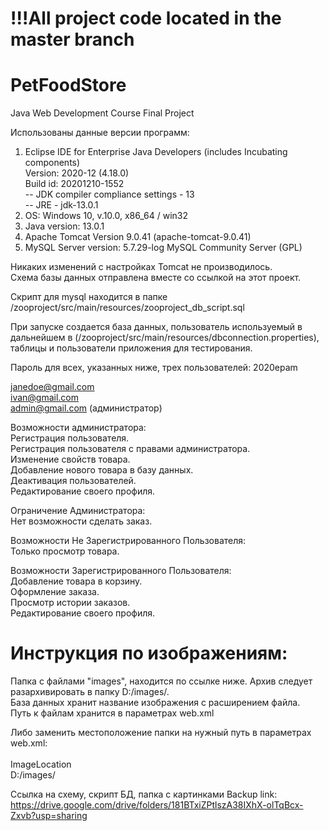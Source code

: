# !!!All project code located in the master branch

# PetFoodStore
Java Web Development Course Final Project  

Использованы данные версии программ:
 1) Eclipse IDE for Enterprise Java Developers (includes Incubating components)  
	Version: 2020-12 (4.18.0)  
	Build id: 20201210-1552  
	-- JDK compiler compliance settings - 13  
	-- JRE - jdk-13.0.1
 2) OS: Windows 10, v.10.0, x86_64 / win32  
 3) Java version: 13.0.1  
 4) Apache Tomcat Version 9.0.41 (apache-tomcat-9.0.41)  
 5) MySQL Server version: 5.7.29-log MySQL Community Server (GPL)  

Никаких изменений с настройках Tomcat не производилось.  
Схема базы данных отправлена вместе со ссылкой на этот проект.  

Скрипт для mysql находится в папке   
/zooproject/src/main/resources/zooproject_db_script.sql  

При запуске создается база данных, пользователь используемый в дальнейшем в
(/zooproject/src/main/resources/dbconnection.properties), таблицы и пользователи приложения для тестирования.  

Пароль для всех, указанных ниже, трех пользователей: 2020epam  

janedoe@gmail.com  
ivan@gmail.com  
admin@gmail.com (администратор)  

Возможности администратора:  
Регистрация пользователя.  
Регистрация пользователя с правами администратора.  
Изменение свойств товара.  
Добавление нового товара в базу данных.  
Деактивация пользователей.  
Редактирование своего профиля.  

Ограничение Администратора:  
Нет возможности сделать заказ.  

Возможности Не Зарегистрированного Пользователя:  
Только просмотр товара.  

Возможности Зарегистрированного Пользователя:  
Добавление товара в корзину.  
Оформление заказа.  
Просмотр истории заказов.  
Редактирование своего профиля.  

# Инструкция по изображениям:  
Папка с файлами "images", находится по ссылке ниже. Архив следует разархивировать в папку D:/images/.  
База данных хранит название изображения с расширением файла.  
Путь к файлам хранится в параметрах web.xml  

Либо заменить местоположение папки на нужный путь в параметрах web.xml:  
<context-param>  
    <param-name>ImageLocation</param-name>  
    <param-value>D:/images/</param-value>  
</context-param>  

Ссылка на схему, скрипт БД, папка с картинками Backup link:  
https://drive.google.com/drive/folders/181BTxiZPtlszA38IXhX-olTqBcx-Zxvb?usp=sharing  
